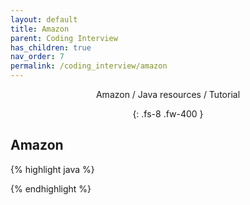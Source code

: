 ```yaml
---
layout: default
title: Amazon
parent: Coding Interview
has_children: true
nav_order: 7
permalink: /coding_interview/amazon
---
```

<div align="center" markdown="1">
Amazon / Java resources / Tutorial

{: .fs-8 .fw-400 }
</div>

## Amazon

{% highlight java %}

{% endhighlight %}